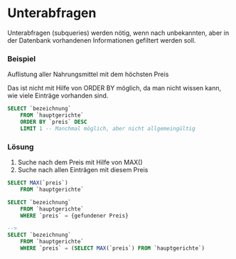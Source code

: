 # Unterabfragen

Unterabfragen (subqueries) werden nötig, wenn nach unbekannten, aber in der Datenbank
vorhandenen Informationen gefiltert werden soll.

### Beispiel
Auflistung aller Nahrungsmittel mit dem höchsten Preis

Das ist nicht mit Hilfe von ORDER BY möglich, da man nicht wissen kann, wie viele
Einträge vorhanden sind.
```SQL
SELECT `bezeichnung`
    FROM `hauptgerichte`
    ORDER BY `preis` DESC
    LIMIT 1 -- Manchmal möglich, aber nicht allgemeingültig
```
### Lösung
1. Suche nach dem Preis mit Hilfe von MAX()
2. Suche nach allen Einträgen mit diesem Preis

```SQL
SELECT MAX(`preis`)
    FROM `hauptgerichte`

SELECT `bezeichnung`
    FROM `hauptgerichte`
    WHERE `preis` = {gefundener Preis}

-->
SELECT `bezeichnung`
    FROM `hauptgerichte`
    WHERE `preis` = (SELECT MAX(`preis`) FROM `hauptgerichte`)
```

